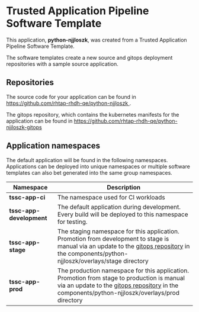 # Trusted Application Pipeline Software Template

This application, **python-njjloszk**, was created from a Trusted Application Pipeline Software Template.

The software templates create a new source and gitops deployment repositories with a sample source application. 

## Repositories

The source code for your application can be found in [https://github.com/rhtap-rhdh-qe/python-njjloszk ](https://github.com/rhtap-rhdh-qe/python-njjloszk ).
 
The gitops repository, which contains the kubernetes manifests for the application can be found in 
[https://github.com/rhtap-rhdh-qe/python-njjloszk-gitops ](https://github.com/rhtap-rhdh-qe/python-njjloszk-gitops ) 

## Application namespaces 

The default application will be found in the following namespaces. Applications can be deployed into unique namespaces or multiple software templates can also bet generated into the same group namespaces.  

|  Namespace   |  Description   |  
| -------- | -------- |
| **tssc-app-ci** | The namespace used for CI workloads |
| **tssc-app-development** | The default application during development. Every build will be deployed to this namespace for testing. |
| **tssc-app-stage** | The staging namespace for this application. Promotion from development to stage is manual via an update to the [gitops repository](https://github.com/rhtap-rhdh-qe/python-njjloszk-gitops ) in the components/python-njjloszk/overlays/stage directory |
| **tssc-app-prod** | The production namespace for this application. Promotion from stage to production is manual via an update to the [gitops repository](https://github.com/rhtap-rhdh-qe/python-njjloszk-gitops ) in the components/python-njjloszk/overlays/prod directory |